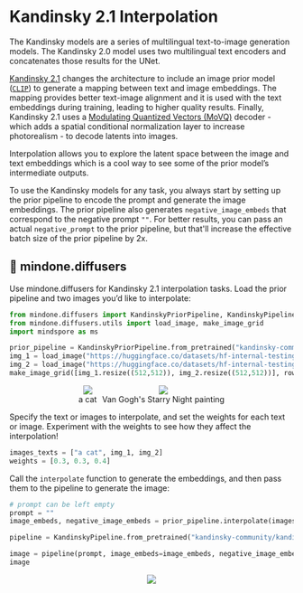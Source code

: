 # Kandinsky 2.1 Interpolation 

The Kandinsky models are a series of multilingual text-to-image generation models. The Kandinsky 2.0 model uses two multilingual text encoders and concatenates those results for the UNet.

[Kandinsky 2.1](https://github.com/ai-forever/Kandinsky-2) changes the architecture to include an image prior model ([`CLIP`](https://huggingface.co/docs/transformers/model_doc/clip)) to generate a mapping between text and image embeddings. The mapping provides better text-image alignment and it is used with the text embeddings during training, leading to higher quality results. Finally, Kandinsky 2.1 uses a [Modulating Quantized Vectors (MoVQ)](https://huggingface.co/papers/2209.09002) decoder - which adds a spatial conditional normalization layer to increase photorealism - to decode latents into images.

Interpolation allows you to explore the latent space between the image and text embeddings which is a cool way to see some of the prior model’s intermediate outputs.

To use the Kandinsky models for any task, you always start by setting up the prior pipeline to encode the prompt and generate the image embeddings. The prior pipeline also generates `negative_image_embeds` that correspond to the negative prompt `""`. For better results, you can pass an actual `negative_prompt` to the prior pipeline, but that'll increase the effective batch size of the prior pipeline by 2x.

## 🧨 mindone.diffusers 

Use mindone.diffusers for Kandinsky 2.1 interpolation tasks. Load the prior pipeline and two images you’d like to interpolate: 

```python
from mindone.diffusers import KandinskyPriorPipeline, KandinskyPipeline
from mindone.diffusers.utils import load_image, make_image_grid
import mindspore as ms

prior_pipeline = KandinskyPriorPipeline.from_pretrained("kandinsky-community/kandinsky-2-1-prior", mindspore_dtype=ms.float16, use_safetensors=True)
img_1 = load_image("https://huggingface.co/datasets/hf-internal-testing/diffusers-images/resolve/main/kandinsky/cat.png")
img_2 = load_image("https://huggingface.co/datasets/hf-internal-testing/diffusers-images/resolve/main/kandinsky/starry_night.jpeg")
make_image_grid([img_1.resize((512,512)), img_2.resize((512,512))], rows=1, cols=2)
```

<div style="display: flex; justify-content: center; align-items: flex-start; text-align: center; max-width: 98%; margin: 0 auto; gap: 1vw;">
  <div>
    <img class="rounded-xl" src="https://huggingface.co/datasets/hf-internal-testing/diffusers-images/resolve/main/kandinsky/cat.png"/>
    <figcaption class="mt-2 text-center text-sm text-gray-500">a cat</figcaption>
  </div>
  <div>
    <img class="rounded-xl" src="https://huggingface.co/datasets/hf-internal-testing/diffusers-images/resolve/main/kandinsky/starry_night.jpeg"/>
    <figcaption class="mt-2 text-center text-sm text-gray-500">Van Gogh's Starry Night painting</figcaption>
  </div>
</div>



Specify the text or images to interpolate, and set the weights for each text or image. Experiment with the weights to see how they affect the interpolation!

```py
images_texts = ["a cat", img_1, img_2]
weights = [0.3, 0.3, 0.4]
```


Call the `interpolate` function to generate the embeddings, and then pass them to the pipeline to generate the image:

```python
# prompt can be left empty
prompt = ""
image_embeds, negative_image_embeds = prior_pipeline.interpolate(images_texts, weights)

pipeline = KandinskyPipeline.from_pretrained("kandinsky-community/kandinsky-2-1", mindspore_dtype=ms.float16, use_safetensors=True)

image = pipeline(prompt, image_embeds=image_embeds, negative_image_embeds=negative_image_embeds, height=768, width=768)[0][0]
image
```

<div style="display: flex; justify-content: center; align-items: flex-start; text-align: center; max-width: 98%; margin: 0 auto; gap: 1vw;">
  <img class="rounded-xl" src="https://github.com/user-attachments/assets/4cad5e59-36f0-4b27-9bc9-6cb269074ebd"/>
</div>